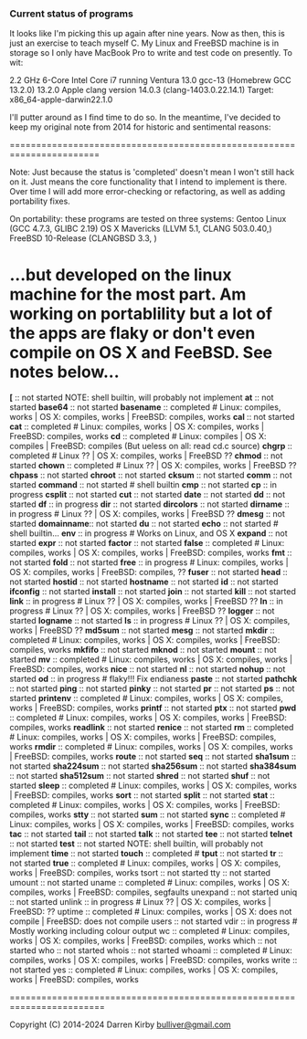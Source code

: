 ### Current status of programs

It looks like I'm picking this up again after nine years.
Now as then, this is just an exercise to teach myself C.
My Linux and FreeBSD machine is in storage so I only have
MacBook Pro to write and test code on presently. To wit:

2.2 GHz 6-Core Intel Core i7 running Ventura 13.0
gcc-13 (Homebrew GCC 13.2.0) 13.2.0
Apple clang version 14.0.3 (clang-1403.0.22.14.1)
Target: x86_64-apple-darwin22.1.0

I'll putter around as I find time to do so. In the meantime,
I've decided to keep my original note from 2014 for  historic
and sentimental reasons:

=======================================================================

Note: Just because the status is 'completed' doesn't mean I won't
still hack on it. Just means the core functionality that I intend
to implement is there. Over time I will add more error-checking or
refactoring, as well as adding portability fixes.

On portability: these programs are tested on three systems:
Gentoo Linux       (GCC 4.7.3, GLIBC 2.19)
OS X Mavericks     (LLVM 5.1, CLANG 503.0.40,)
FreeBSD 10-Release (CLANGBSD 3.3, )

...but developed on the linux machine for the most part. Am working
on portablility but a lot of the apps are flaky or don't even compile
on OS X and FeeBSD. See notes below...
========================================================================

**[**         :: not started  NOTE: shell builtin, will probably not implement
**at**        :: not started
**base64**    :: not started
**basename**  :: completed    # Linux: compiles, works | OS X: compiles, works | FreeBSD: compiles, works
**cal**       :: not started
**cat**       :: completed    # Linux: compiles, works | OS X: compiles, works | FreeBSD: compiles, works
**cd**        :: completed    # Linux: compiles | OS X: compiles | FreeBSD: compiles (But ueless on all: read cd.c source)
**chgrp**     :: completed    # Linux ?? | OS X: compiles, works | FreeBSD ??
**chmod**     :: not started
**chown**     :: completed    # Linux ?? | OS X: compiles, works | FreeBSD ??
**chpass**    :: not started
**chroot**    :: not started
**cksum**     :: not started
**comm**      :: not started
**command**   :: not started  # shell builtin
**cmp**       :: not started
**cp**        :: in progress
**csplit**    :: not started
**cut**       :: not started
**date**      :: not started
**dd**        :: not started
**df**        :: in progress
**dir**       :: not started
**dircolors** :: not started
**dirname**   :: in progress  # Linux ?? | OS X: compiles, works | FreeBSD ??
**dmesg**     :: not started
**domainname**:: not started
**du**        :: not started
**echo**      :: not started  # shell builtin...
**env**       :: in progress  # Works on Linux, and OS X
**expand**    :: not started
**expr**      :: not started
**factor**    :: not started
**false**     :: completed    # Linux: compiles, works | OS X: compiles, works | FreeBSD: compiles, works
**fmt**       :: not started
**fold**      :: not started
**free**      :: in progress  # Linux: compiles, works | OS X: compiles, works | FreeBSD: compiles, ??
**fuser**     :: not started
**head**      :: not started
**hostid**    :: not started
**hostname**  :: not started
**id**        :: not started
**ifconfig**  :: not started
**install**   :: not started
**join**      :: not started
**kill**      :: not started
**link**      :: in progress  # Linux ?? | OS X: compiles, works | FreeBSD ??
**ln**        :: in progress  # Linux ?? | OS X: compiles, works | FreeBSD ??
**logger**    :: not started
**logname**   :: not started
**ls**        :: in progress  # Linux ?? | OS X: compiles, works | FreeBSD ??
**md5sum**    :: not started
**mesg**      :: not started
**mkdir**     :: completed    # Linux: compiles, works | OS X: compiles, works | FreeBSD: compiles, works
**mkfifo**    :: not started
**mknod**     :: not started
**mount**     :: not started
**mv**        :: completed    # Linux: compiles, works | OS X: compiles, works | FreeBSD: compiles, works
**nice**      :: not started
**nl**        :: not started
**nohup**     :: not started
**od**        :: in progress  # flaky!!! Fix endianess
**paste**     :: not started
**pathchk**   :: not started
**ping**      :: not started
**pinky**     :: not started
**pr**        :: not started
**ps**        :: not started
**printenv**  :: completed    # Linux: compiles, works | OS X: compiles, works | FreeBSD: compiles, works
**printf**    :: not started
**ptx**       :: not started
**pwd**       :: completed    # Linux: compiles, works | OS X: compiles, works | FreeBSD: compiles, works
**readlink**  :: not started
**renice**    :: not started
**rm**        :: completed    # Linux: compiles, works | OS X: compiles, works | FreeBSD: compiles, works
**rmdir**     :: completed    # Linux: compiles, works | OS X: compiles, works | FreeBSD: compiles, works
**route**     :: not started
**seq**       :: not started
**sha1sum**   :: not started
**sha224sum** :: not started
**sha256sum** :: not started
**sha384sum** :: not started
**sha512sum** :: not started
**shred**     :: not started
**shuf**      :: not started
**sleep**     :: completed    # Linux: compiles, works | OS X: compiles, works | FreeBSD: compiles, works
**sort**      :: not started
**split**     :: not started
**stat**      :: completed    # Linux: compiles, works | OS X: compiles, works | FreeBSD: compiles, works
**stty**      :: not started
**sum**       :: not started
**sync**      :: completed    # Linux: compiles, works | OS X: compiles, works | FreeBSD: compiles, works
**tac**       :: not started
**tail**      :: not started
**talk**      :: not started
**tee**       :: not started
**telnet**    :: not started
**test**      :: not started  NOTE: shell builtin, will probably not implement
**time**      :: not started
**touch**     :: completed    #
**tput**      :: not started
**tr**        :: not started
**true**      :: completed    # Linux: compiles, works | OS X: compiles, works | FreeBSD: compiles, works
tsort     :: not started
tty       :: not started
umount    :: not started
uname     :: completed    # Linux: compiles, works | OS X: compiles, works | FreeBSD: compiles, segfaults
unexpand  :: not started
uniq      :: not started
unlink    :: in progress  # Linux ?? | OS X: compiles, works | FreeBSD: ??
uptime    :: completed    # Linux: compiles, works | OS X: does not compile | FreeBSD: does not compile
users     :: not started
vdir      :: in progress  # Mostly working including colour output
wc        :: completed    # Linux: compiles, works | OS X: compiles, works | FreeBSD: compiles, works
which     :: not started
who       :: not started
whois     :: not started
whoami    :: completed    # Linux: compiles, works | OS X: compiles, works | FreeBSD: compiles, works
write     :: not started
yes       :: completed    # Linux: compiles, works | OS X: compiles, works | FreeBSD: compiles, works

========================================================================

Copyright (C) 2014-2024 Darren Kirby <bulliver@gmail.com>
